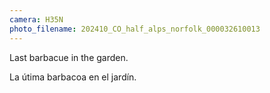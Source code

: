 ```yaml
---
camera: H35N
photo_filename: 202410_CO_half_alps_norfolk_000032610013
---
```


Last barbacue in the garden.

La útima barbacoa en el jardín.

